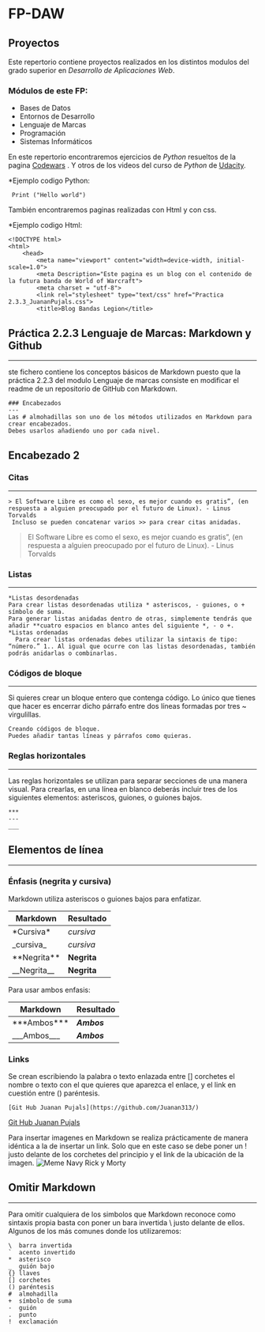 # FP-DAW

## Proyectos

Este repertorio contiene proyectos realizados en los distintos modulos 
 del grado superior en *Desarrollo de Aplicaciones Web*.
 
 ### Módulos de este FP:
  * Bases de Datos
  * Entornos de Desarrollo
  * Lenguaje de Marcas
  * Programación
  * Sistemas Informáticos

En este repertorio encontraremos ejercicios de *Python* resueltos de la pagina 
[Codewars](https://www.codewars.com/dashboard) .
Y otros de los videos del curso de *Python* de [Udacity](https://www.udacity.com/course/intro-to-computer-science--cs101).

*Ejemplo codigo Python:
~~~
 Print ("Hello world")
~~~
También encontraremos paginas realizadas con Html y con css.  

*Ejemplo codigo Html:
~~~
<!DOCTYPE html>
<html>
    <head>
        <meta name="viewport" content="width=device-width, initial-scale=1.0">
        <meta Description="Este pagina es un blog con el contenido de la futura banda de World of Warcraft">
        <meta charset = "utf-8">
        <link rel="stylesheet" type="text/css" href="Practica 2.3.3_JuananPujals.css">
        <title>Blog Bandas Legion</title>
~~~

## Práctica 2.2.3 Lenguaje de Marcas: Markdown y Github
---
ste fichero contiene los conceptos básicos de Markdown puesto que la práctica 2.2.3 del modulo Lenguaje de marcas consiste en modificar el readme de un repositorio de GitHub con Markdown.
~~~
### Encabezados
---
Las # almohadillas son uno de los métodos utilizados en Markdown para crear encabezados.  
Debes usarlos añadiendo uno por cada nivel.
~~~
## Encabezado 2

### Citas
---
~~~
> El Software Libre es como el sexo, es mejor cuando es gratis”, (en respuesta a alguien preocupado por el futuro de Linux). - Linus Torvalds
 Incluso se pueden concatenar varios >> para crear citas anidadas.
~~~
> El Software Libre es como el sexo, es mejor cuando es gratis”, (en respuesta a alguien preocupado por el futuro de Linux). - Linus Torvalds

### Listas
---
~~~
*Listas desordenadas
Para crear listas desordenadas utiliza * asteriscos, - guiones, o + símbolo de suma.
Para generar listas anidadas dentro de otras, simplemente tendrás que añadir **cuatro espacios en blanco antes del siguiente *, - o +.
*Listas ordenadas
  Para crear listas ordenadas debes utilizar la sintaxis de tipo: “número.” 1.. Al igual que ocurre con las listas desordenadas, también podrás anidarlas o combinarlas.
~~~

### Códigos de bloque
---
Si quieres crear un bloque entero que contenga código. Lo único que tienes que hacer es encerrar dicho párrafo entre dos líneas formadas por tres ~ virgulillas.
~~~
Creando códigos de bloque.
Puedes añadir tantas líneas y párrafos como quieras.  
~~~

### Reglas horizontales
---
Las reglas horizontales se utilizan para separar secciones de una manera visual.
Para crearlas, en una línea en blanco deberás incluir tres de los siguientes elementos: asteriscos, guiones, o guiones bajos.
~~~
***
---
___
~~~
## Elementos de línea
___
### Énfasis (negrita y cursiva)
Markdown utiliza asteriscos o guiones bajos para enfatizar.


| **Markdown**      | __Resultado__  |
|-------------------|----------------|
|  \*Cursiva\*      |    *cursiva*   |
| \_cursiva\_       |     _cursiva_  |
| \*\*Negrita\*\*   | **Negrita**    |
| \_\_Negrita\_\_   | __Negrita__    |

Para usar ambos enfasis:


| **Markdown**      | __Resultado__  |
|-------------------|----------------|
|\*\*\*Ambos\*\*\*|   ***Ambos***  |
|\_\_\_Ambos\_\_\_|   ___Ambos___  |
### Links

Se crean escribiendo la palabra o texto enlazada entre [] corchetes el nombre o texto con el que quieres que aparezca el enlace, y el link en cuestión entre () paréntesis.
~~~
[Git Hub Juanan Pujals](https://github.com/Juanan313/)
~~~~
[Git Hub Juanan Pujals](https://github.com/Juanan313/)

Para insertar imagenes en Markdown se realiza prácticamente de manera idéntica a la de insertar un link. Solo que en este caso se debe poner un ! justo delante de los corchetes del principio y el link de la ubicación de la imagen.
![Meme Navy Rick y Morty](http://i0.kym-cdn.com/photos/images/newsfeed/000/880/005/e61.jpg)
## Omitir Markdown
---
Para omitir cualquiera de los simbolos que Markdown reconoce como sintaxis propia basta con poner un bara invertida \ justo delante de ellos.
  Algunos de los más comunes donde los utilizaremos:
  
~~~
\  barra invertida
`  acento invertido
*  asterisco
_  guión bajo
{} llaves
[] corchetes
() paréntesis
#  almohadilla
+  símbolo de suma
-  guión
.  punto
!  exclamación
~~~
